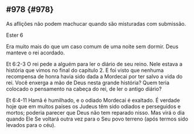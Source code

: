 ## #978 {#978}

As aflições não podem machucar quando são misturadas com submissão.

Ester 6

Era muito mais do que um caso comum de uma noite sem dormir. Deus manteve o rei acordado.

Et 6:2-3 O rei pede a alguém para ler o diário de seu reino. Nele estava a história que vimos no final do capítulo 2\. E foi visto que nenhuma recompensa de honra havia sido dada a Mordecai por ter salvo a vida do rei. Você enxerga a mão de Deus nesta grande história? Quem teria colocado o pensamento na cabeça do rei, de ler o antigo diário?

Et 6:4-11 Hamã é humilhado, e o odiado Mordecai é exaltado. É verdade hoje que em muitos países os Judeus têm sido odiados e perseguidos e mortos; poderia parecer que Deus não tem reparado nisso. Mas virá o dia quando Ele Se voltará outra vez para o Seu povo terreno (após termos sido levados para o céu).